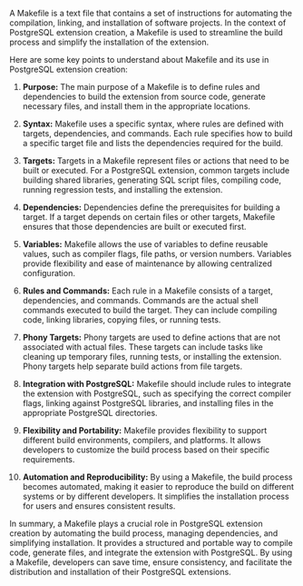 A Makefile is a text file that contains a set of instructions for automating the compilation, linking, and installation of software projects. In the context of PostgreSQL extension creation, a Makefile is used to streamline the build process and simplify the installation of the extension.

Here are some key points to understand about Makefile and its use in PostgreSQL extension creation:

1.  **Purpose:** The main purpose of a Makefile is to define rules and dependencies to build the extension from source code, generate necessary files, and install them in the appropriate locations.

2.  **Syntax:** Makefile uses a specific syntax, where rules are defined with targets, dependencies, and commands. Each rule specifies how to build a specific target file and lists the dependencies required for the build.

3.  **Targets:** Targets in a Makefile represent files or actions that need to be built or executed. For a PostgreSQL extension, common targets include building shared libraries, generating SQL script files, compiling code, running regression tests, and installing the extension.

4.  **Dependencies:** Dependencies define the prerequisites for building a target. If a target depends on certain files or other targets, Makefile ensures that those dependencies are built or executed first.

5.  **Variables:** Makefile allows the use of variables to define reusable values, such as compiler flags, file paths, or version numbers. Variables provide flexibility and ease of maintenance by allowing centralized configuration.

6.  **Rules and Commands:** Each rule in a Makefile consists of a target, dependencies, and commands. Commands are the actual shell commands executed to build the target. They can include compiling code, linking libraries, copying files, or running tests.

7.  **Phony Targets:** Phony targets are used to define actions that are not associated with actual files. These targets can include tasks like cleaning up temporary files, running tests, or installing the extension. Phony targets help separate build actions from file targets.

8.  **Integration with PostgreSQL:** Makefile should include rules to integrate the extension with PostgreSQL, such as specifying the correct compiler flags, linking against PostgreSQL libraries, and installing files in the appropriate PostgreSQL directories.

9.  **Flexibility and Portability:** Makefile provides flexibility to support different build environments, compilers, and platforms. It allows developers to customize the build process based on their specific requirements.

10. **Automation and Reproducibility:** By using a Makefile, the build process becomes automated, making it easier to reproduce the build on different systems or by different developers. It simplifies the installation process for users and ensures consistent results.

In summary, a Makefile plays a crucial role in PostgreSQL extension creation by automating the build process, managing dependencies, and simplifying installation. It provides a structured and portable way to compile code, generate files, and integrate the extension with PostgreSQL. By using a Makefile, developers can save time, ensure consistency, and facilitate the distribution and installation of their PostgreSQL extensions.
